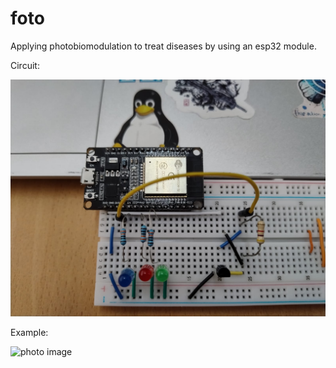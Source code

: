 # foto

Applying photobiomodulation to treat diseases by using an esp32 module.

Circuit:

![circuit](./circuit.jpg)

Example:

![photo image](https://i.ytimg.com/vi/bb_za87ZQiQ/maxresdefault.jpg)
